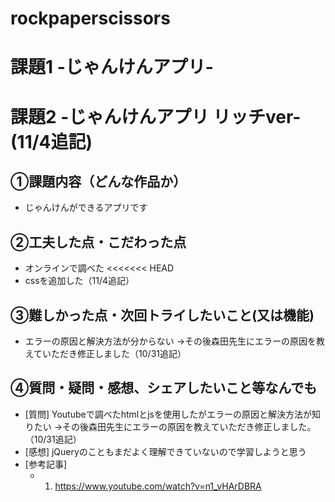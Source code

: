 # rockpaperscissors
# 課題1 -じゃんけんアプリ-
# 課題2 -じゃんけんアプリ リッチver-(11/4追記)

## ①課題内容（どんな作品か）
- じゃんけんができるアプリです

## ②工夫した点・こだわった点
- オンラインで調べた
<<<<<<< HEAD
- cssを追加した（11/4追記）

## ③難しかった点・次回トライしたいこと(又は機能)
- エラーの原因と解決方法が分からない
→その後森田先生にエラーの原因を教えていただき修正しました（10/31追記）

## ④質問・疑問・感想、シェアしたいこと等なんでも
- [質問] Youtubeで調べたhtmlとjsを使用したがエラーの原因と解決方法が知りたい
→その後森田先生にエラーの原因を教えていただき修正しました。（10/31追記）
- [感想] jQueryのこともまだよく理解できていないので学習しようと思う
- [参考記事] 
	- 1. https://www.youtube.com/watch?v=n1_vHArDBRA
